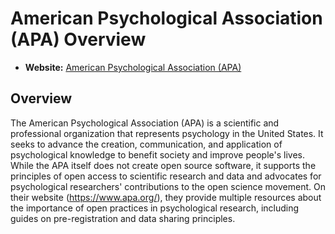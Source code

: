 # American Psychological Association (APA) Overview

- **Website:** [American Psychological Association (APA)](https://www.apa.org/)

## Overview

The American Psychological Association (APA) is a scientific and professional organization that represents psychology in the United States. It seeks to advance the creation, communication, and application of psychological knowledge to benefit society and improve people's lives. While the APA itself does not create open source software, it supports the principles of open access to scientific research and data and advocates for psychological researchers' contributions to the open science movement. On their website (<https://www.apa.org/>), they provide multiple resources about the importance of open practices in psychological research, including guides on pre-registration and data sharing principles.
